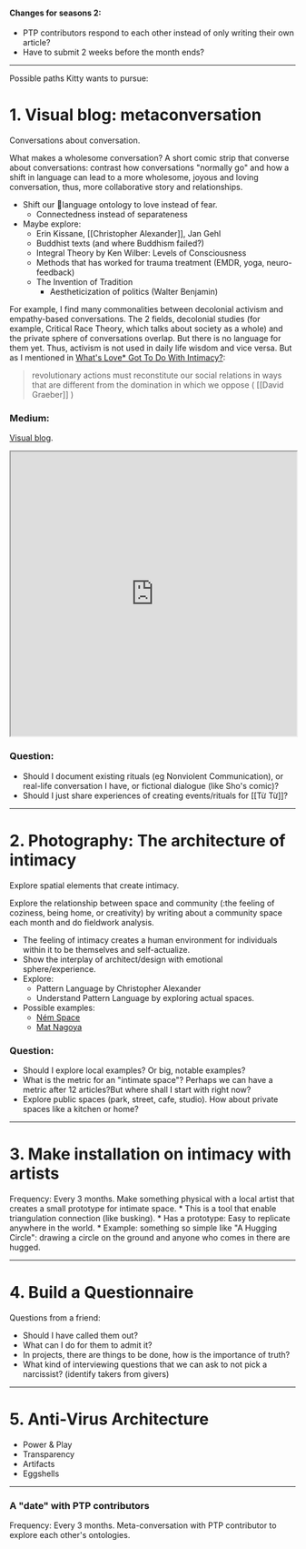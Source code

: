 
#### Changes for seasons 2:
* PTP contributors respond to each other instead of only writing their own article?
* Have to submit 2 weeks before the month ends?

-----
Possible paths Kitty wants to pursue:



# 1. Visual blog: metaconversation
Conversations about conversation.

What makes a wholesome conversation?
A short comic strip that converse about conversations: contrast how conversations "normally go" and how a shift in language can lead to a more wholesome, joyous and loving conversation, thus, more collaborative story and relationships.

* Shift our language ontology to love instead of fear.
	* Connectedness instead of separateness
* Maybe explore:
	* Erin Kissane, [[Christopher Alexander]], Jan Gehl 
	* Buddhist texts (and where Buddhism failed?)
	* Integral Theory by Ken Wilber: Levels of Consciousness
	* Methods that has worked for trauma treatment (EMDR, yoga, neuro-feedback) 
	* The Invention of Tradition 
		* Aestheticization of politics (Walter Benjamin)

For example, I find many commonalities between decolonial activism and empathy-based conversations. The 2 fields, decolonial studies (for example, Critical Race Theory, which talks about society as a whole) and the private sphere of conversations overlap. But there is no language for them yet. Thus, activism is not used in daily life wisdom and vice versa. But as I mentioned in [What's Love* Got To Do With Intimacy?](https://ptp.voyage/journal/12/#whatslovegottodowithit):

> revolutionary actions must reconstitute our social relations in ways that are different from the domination in which we oppose ( [[David Graeber]] )

### Medium:
[Visual blog](https://open.substack.com/pub/tutuhouse/p/how-to-hug?r=3h3eub&utm_campaign=post&utm_medium=web).

<iframe src="https://tutuhouse.substack.com/p/how-to-hug" style="width:100%; height:500px;overflow:auto;"></iframe>

### Question:
* Should I document existing rituals (eg Nonviolent Communication), or real-life conversation I have, or fictional dialogue (like Sho's comic)?
* Should I just share experiences of creating events/rituals for [[Từ Từ]]?

----
# 2. Photography: The architecture of intimacy
Explore spatial elements that create intimacy.

Explore the relationship between space and community (:the feeling of coziness, being home, or creativity) by writing about a community space each month and do fieldwork analysis.

* The feeling of intimacy creates a human environment for individuals within it to be themselves and self-actualize.
* Show the interplay of architect/design with emotional sphere/experience.
* Explore:
	* Pattern Language by Christopher Alexander
	* Understand Pattern Language by exploring actual spaces. 
* Possible examples:
	* [Ném Space](https://www.instagram.com/nem.space/)
	* [Mat Nagoya](https://www.mat-nagoya.jp/)

### Question:
* Should I explore local examples? Or big, notable examples?
* What is the metric for an "intimate space"? Perhaps we can have a metric after 12 articles?But where shall I start with right now?
* Explore public spaces (park, street, cafe, studio). How about private spaces like a kitchen or home?

----
# 3. Make installation on intimacy with artists

Frequency: Every 3 months.
Make something physical with a local artist that creates a small prototype for intimate space.
	* This is a tool that enable triangulation connection (like busking).
	* Has a prototype: Easy to replicate anywhere in the world.
	* Example: something so simple like "A Hugging Circle": drawing a circle on the ground and anyone who comes in there are hugged.

----
# 4. Build a Questionnaire

Questions from a friend:
* Should I have called them out?
* What can I do for them to admit it?
* In projects, there are things to be done, how is the importance of truth?
* What kind of interviewing questions that we can ask to not pick a narcissist? (identify takers from givers)

----
# 5. Anti-Virus Architecture

* Power & Play
* Transparency
* Artifacts
* Eggshells

----
### A "date" with PTP contributors

Frequency: Every 3 months.
Meta-conversation with PTP contributor to explore each other's ontologies.
